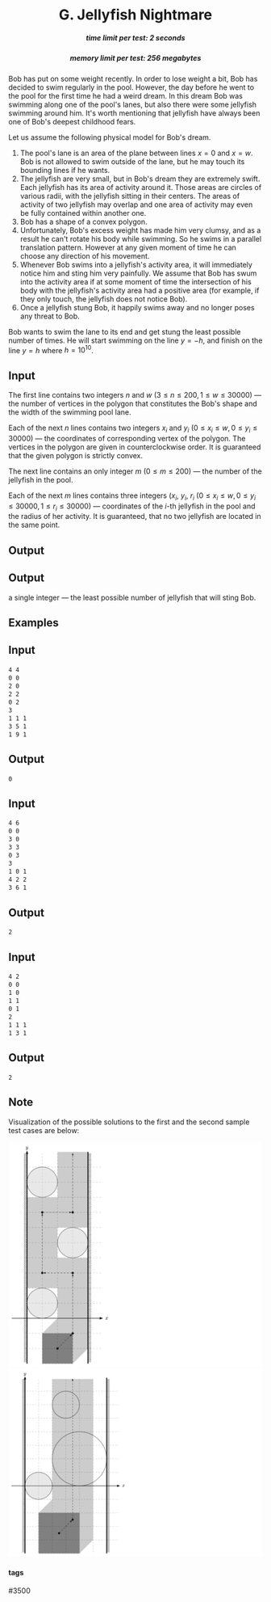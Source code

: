 <h1 style='text-align: center;'> G. Jellyfish Nightmare</h1>

<h5 style='text-align: center;'>time limit per test: 2 seconds</h5>
<h5 style='text-align: center;'>memory limit per test: 256 megabytes</h5>

Bob has put on some weight recently. In order to lose weight a bit, Bob has decided to swim regularly in the pool. However, the day before he went to the pool for the first time he had a weird dream. In this dream Bob was swimming along one of the pool's lanes, but also there were some jellyfish swimming around him. It's worth mentioning that jellyfish have always been one of Bob's deepest childhood fears.

Let us assume the following physical model for Bob's dream.

1. The pool's lane is an area of the plane between lines $x=0$ and $x=w$. Bob is not allowed to swim outside of the lane, but he may touch its bounding lines if he wants.
2. The jellyfish are very small, but in Bob's dream they are extremely swift. Each jellyfish has its area of activity around it. Those areas are circles of various radii, with the jellyfish sitting in their centers. The areas of activity of two jellyfish may overlap and one area of activity may even be fully contained within another one.
3. Bob has a shape of a convex polygon.
4. Unfortunately, Bob's excess weight has made him very clumsy, and as a result he can't rotate his body while swimming. So he swims in a parallel translation pattern. However at any given moment of time he can choose any direction of his movement.
5. Whenever Bob swims into a jellyfish's activity area, it will immediately notice him and sting him very painfully. We assume that Bob has swum into the activity area if at some moment of time the intersection of his body with the jellyfish's activity area had a positive area (for example, if they only touch, the jellyfish does not notice Bob).
6. Once a jellyfish stung Bob, it happily swims away and no longer poses any threat to Bob.

Bob wants to swim the lane to its end and get stung the least possible number of times. He will start swimming on the line $y=-h$, and finish on the line $y=h$ where $h = 10^{10}$.

## Input

The first line contains two integers $n$ and $w$ ($3 \le n \le 200, 1 \le w \le 30000$) — the number of vertices in the polygon that constitutes the Bob's shape and the width of the swimming pool lane.

Each of the next $n$ lines contains two integers $x_i$ and $y_i$ ($0 \le x_i \le w, 0 \le y_i \le 30000$) — the coordinates of corresponding vertex of the polygon. The vertices in the polygon are given in counterclockwise order. It is guaranteed that the given polygon is strictly convex.

The next line contains an only integer $m$ ($0 \le m \le 200$) — the number of the jellyfish in the pool.

Each of the next $m$ lines contains three integers ($x_i$, $y_i$, $r_i$ ($0 \le x_i \le w, 0 \le y_i \le 30000, 1 \le r_i \le 30000$) — coordinates of the $i$-th jellyfish in the pool and the radius of her activity. It is guaranteed, that no two jellyfish are located in the same point.

## Output

## Output

 a single integer — the least possible number of jellyfish that will sting Bob.

## Examples

## Input


```
4 4  
0 0  
2 0  
2 2  
0 2  
3  
1 1 1  
3 5 1  
1 9 1  

```
## Output


```
0  

```
## Input


```
4 6  
0 0  
3 0  
3 3  
0 3  
3  
1 0 1  
4 2 2  
3 6 1  

```
## Output


```
2  

```
## Input


```
4 2  
0 0  
1 0  
1 1  
0 1  
2  
1 1 1  
1 3 1  

```
## Output


```
2  

```
## Note

Visualization of the possible solutions to the first and the second sample test cases are below:

![](images/cd05142ce1417e79b5ccd39578af3f72c2cf4c82.png) ![](images/65b3e27725714821a90472f418449710f0366043.png)



#### tags 

#3500 